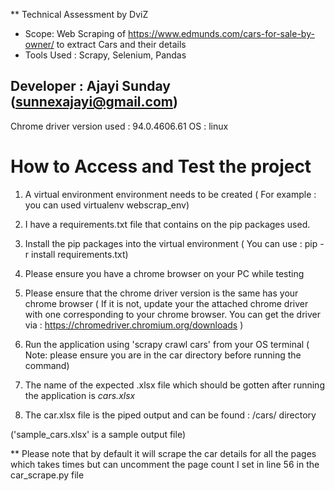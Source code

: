** Technical Assessment by DviZ


* Scope: Web Scraping of https://www.edmunds.com/cars-for-sale-by-owner/ to extract Cars and their details
* Tools Used : Scrapy, Selenium, Pandas

## Developer : Ajayi Sunday (sunnexajayi@gmail.com)



Chrome driver version used : 94.0.4606.61
OS : linux 

# How to Access and Test the project

1. A virtual environment environment needs to be created ( For example : you can used virtualenv webscrap_env)

2. I have a requirements.txt file that contains on the pip packages used.

3. Install the pip packages into the virtual environment ( You can use : pip -r install requirements.txt)

4. Please ensure you have a chrome browser on your PC while testing 

5. Please ensure that the chrome driver version is the same has your chrome browser ( If it is not, update your the attached chrome driver with one corresponding to your chrome browser. You can get the driver via : https://chromedriver.chromium.org/downloads )

6.  Run the application using 'scrapy crawl cars' from your OS terminal  ( Note: please ensure you are in the car directory before running the command) 

7. The name of the expected .xlsx file which should be gotten after running the application is *cars.xlsx*

8. The car.xlsx file is the piped output and can be found : /cars/ directory    

('sample_cars.xlsx' is a sample output file)


** Please note that by default it will scrape the car details for all the pages which takes times but 
   can uncomment the page count I set in line 56 in the  car_scrape.py  file  